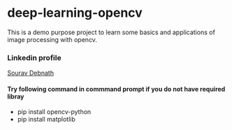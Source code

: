 # deep-learning-opencv

This is a demo purpose project to learn some basics and applications of 
image processing with opencv.
### Linkedin profile
 [Sourav Debnath](https://www.linkedin.com/in/sourav-debnath-3673a3128)

#### Try following command in commmand prompt if you do not have required libray
* pip install opencv-python
* pip install matplotlib

